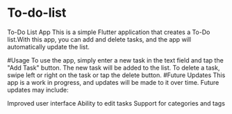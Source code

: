 # To-do-list
To-Do List App
This is a simple Flutter application that creates a To-Do list.With this app, you can add and delete tasks, and the app will automatically update the list.

 #Usage
To use the app, simply enter a new task in the text field and tap the "Add Task" button. The new task will be added to the list. To delete a task, swipe left or right on the task or tap the delete button.
#Future Updates
This app is a work in progress, and updates will be made to it over time. Future updates may include:

Improved user interface
Ability to edit tasks
Support for categories and tags
